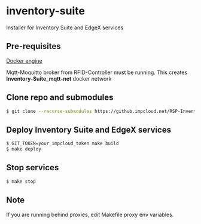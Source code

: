 # inventory-suite

Installer for Inventory Suite and EdgeX services 

## Pre-requisites 

[Docker engine](https://docs.docker.com/install/linux/docker-ce/ubuntu/)

Mqtt-Moquitto broker from RFID-Controller must be running. This creates **Inventory-Suite_mqtt-net** docker network

## Clone repo and submodules

```bash
$ git clone --recurse-submodules https://github.impcloud.net/RSP-Inventory-Suite/inventory-suite.git
```

## Deploy Inventory Suite and EdgeX services

```bash
$ GIT_TOKEN=your_impcloud_token make build
$ make deploy
```

## Stop services

```bash
$ make stop
```

## Note

If you are running behind proxies, edit Makefile proxy env variables.